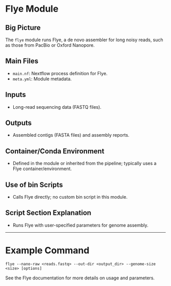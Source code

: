# Flye Module

## Big Picture
The `flye` module runs Flye, a de novo assembler for long noisy reads, such as those from PacBio or Oxford Nanopore.

## Main Files
- `main.nf`: Nextflow process definition for Flye.
- `meta.yml`: Module metadata.

## Inputs
- Long-read sequencing data (FASTQ files).

## Outputs
- Assembled contigs (FASTA files) and assembly reports.

## Container/Conda Environment
- Defined in the module or inherited from the pipeline; typically uses a Flye container/environment.

## Use of bin Scripts
- Calls Flye directly; no custom bin script in this module.

## Script Section Explanation
- Runs Flye with user-specified parameters for genome assembly.

---

# Example Command
```
flye --nano-raw <reads.fastq> --out-dir <output_dir> --genome-size <size> [options]
```

See the Flye documentation for more details on usage and parameters.
